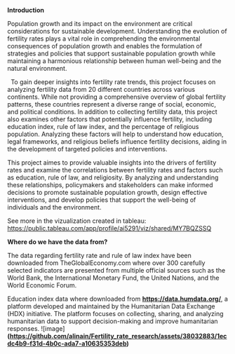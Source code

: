 **Introduction**

Population growth and its impact on the environment are critical considerations for sustainable development. Understanding the evolution of fertility rates plays a vital role in comprehending the environmental consequences of population growth and enables the formulation of strategies and policies that support sustainable population growth while maintaining a harmonious relationship between human well-being and the natural environment. 

  
To gain deeper insights into fertility rate trends, this project focuses on analyzing fertility data from 20 different countries across various continents. While not providing a comprehensive overview of global fertility patterns, these countries represent a diverse range of social, economic, and political conditions. In addition to collecting fertility data, this project also examines other factors that potentially influence fertility, including education index, rule of law index, and the percentage of religious population. Analyzing these factors will help to understand how education, legal frameworks, and religious beliefs influence fertility decisions, aiding in the development of targeted policies and interventions.  


This project aimes to provide valuable insights into the drivers of fertility rates and examine the correlations between fertility rates and factors such as education, rule of law, and religiosity. By analyzing and understanding these relationships, policymakers and stakeholders can make informed decisions to promote sustainable population growth, design effective interventions, and develop policies that support the well-being of individuals and the environment. 

See more in the vizualization created in tableau: https://public.tableau.com/app/profile/ai5291/viz/shared/MY7BQZSSQ


**Where do we have the data from?**

The data regarding fertility rate and rule of law index have been downloaded from TheGlobalEconomy.com 
where over 300 carefully selected indicators are presented from multiple official sources such as the World Bank, the International Monetary Fund, the United Nations, and the World Economic Forum.

Education index data where downloaded from **https://data.humdata.org/**, a platform developed and maintained by the Humanitarian Data Exchange (HDX) initiative. The platform focuses on collecting, sharing, and analyzing humanitarian data to support decision-making and improve humanitarian responses.
![image]**(https://github.com/alinain/Fertility_rate_research/assets/38032883/1ecdc4b9-f31d-4b0c-ada7-a10635353deb)**

